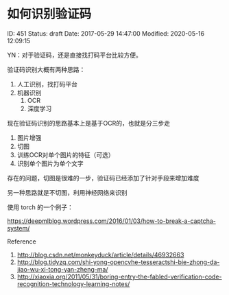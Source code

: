 # 如何识别验证码


ID: 451
Status: draft
Date: 2017-05-29 14:47:00
Modified: 2020-05-16 12:09:15


YN：对于验证码，还是直接找打码平台比较方便。

验证码识别大概有两种思路：

1. 人工识别，找打码平台
2. 机器识别
    1. OCR
    2. 深度学习

现在验证码识别的思路基本上是基于OCR的，也就是分三步走

1. 图片增强
2. 切图
3. 训练OCR对单个图片的特征（可选）
4. 识别单个图片为单个文字

存在的问题，切图是很难的一步，验证码已经添加了针对手段来增加难度

另一种思路就是不切图，利用神经网络来识别

使用 torch 的一个例子：

https://deepmlblog.wordpress.com/2016/01/03/how-to-break-a-captcha-system/

Reference

1. http://blog.csdn.net/monkeyduck/article/details/46932663
2. http://blog.tidyzq.com/shi-yong-opencvhe-tesseractshi-bie-zhong-da-jiao-wu-xi-tong-yan-zheng-ma/
3. http://xiaoxia.org/2011/05/31/boring-entry-the-fabled-verification-code-recognition-technology-learning-notes/